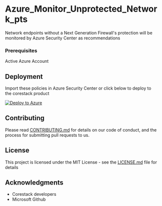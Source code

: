 
# Azure_Monitor_Unprotected_Network_pts

Network endpoints without a Next Generation Firewall's protection will be monitored by Azure Security Center as recommendations

### Prerequisites

Active Azure Account

## Deployment

Import these policies in Azure Security Center or click below to deploy to the corestack product 

[![Deploy to Azure](https://docs.corestack.io/wp-content/uploads/2019/09/deploy-to-corestack.svg)](http://devserver.corestack.io/policy?repositories=github&external_redirect=true&name=Azure_Monitor_Unprotected_Network_pts&engine_type=azure_policy&services=Azure&severity=high&classification=Security&sub_classification=Network&url=https://github.com/corestacklabs/Policies.git&path=Azure/Azure_Policy/Azure_Monitor_Unprotected_Network_pts&recommendation_name=Azure_Monitor_Unprotected_Network_pts#/tenant)

## Contributing

Please read [CONTRIBUTING.md](https://gist.github.com/karthick-kk/30e4fd3f279492b4f040d5cd569d21d0) for details on our code of conduct, and the process for submitting pull requests to us.

## License

This project is licensed under the MIT License - see the [LICENSE.md](LICENSE.md) file for details

## Acknowledgments

* Corestack developers
* Microsoft Github


